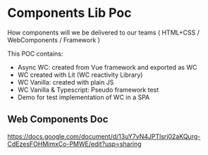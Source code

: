 # Components Lib Poc 
How components will we be delivered to our teams ( HTML+CSS / WebComponents / Framework )

This POC contains:
- Async WC: created from Vue framework and exported as WC
- WC created with Lit (WC reactivity Library)
- WC Vanilla: created with plain JS
- WC Vanilla & Typescript: Pseudo framework test
- Demo for test implementation of WC in a SPA

## Web Components Doc
https://docs.google.com/document/d/13uY7yN4JPTlsrj02aKQurg-CdEzesFOHMimxCo-PMWE/edit?usp=sharing

